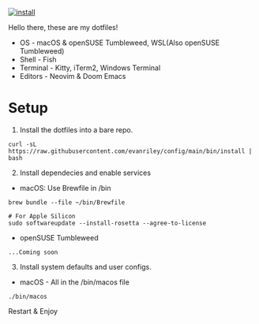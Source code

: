 [![install](https://github.com/evanriley/config/actions/workflows/install.yml/badge.svg)](https://github.com/evanriley/config/actions/workflows/install.yml)

Hello there, these are my dotfiles!

- OS - macOS & openSUSE Tumbleweed, WSL(Also openSUSE Tumbleweed)
- Shell - Fish
- Terminal - Kitty, iTerm2, Windows Terminal
- Editors - Neovim & Doom Emacs

# Setup

1. Install the dotfiles into a bare repo.

```shell
curl -sL https://raw.githubusercontent.com/evanriley/config/main/bin/install | bash
```

2. Install dependecies and enable services

- macOS: Use Brewfile in /bin

```shell
brew bundle --file ~/bin/Brewfile

# For Apple Silicon
sudo softwareupdate --install-rosetta --agree-to-license
```

- openSUSE Tumbleweed

```shell
...Coming soon
```

3. Install system defaults and user configs.

- macOS - All in the /bin/macos file

```shell
./bin/macos
```

Restart & Enjoy
